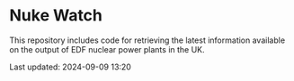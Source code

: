 # Nuke Watch

This repository includes code for retrieving the latest information available on the output of EDF nuclear power plants in the UK.

Last updated: 2024-09-09 13:20